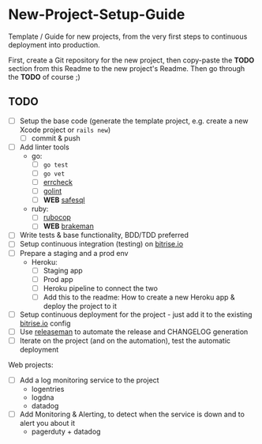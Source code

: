 # New-Project-Setup-Guide

Template / Guide for new projects, from the very first steps to continuous deployment into production.

First, create a Git repository for the new project, then copy-paste the **TODO** section from this Readme to the new project's Readme. Then go through the **TODO** of course ;)

## TODO

- [ ] Setup the base code (generate the template project, e.g. create a new Xcode project or `rails new`)
  - [ ] commit & push
- [ ] Add linter tools
  - go:
    - [ ] `go test`
    - [ ] `go vet`
    - [ ] [errcheck](github.com/kisielk/errcheck)
    - [ ] [golint](github.com/golang/lint/golint)
    - [ ] __WEB__ [safesql](github.com/stripe/safesql)
  - ruby:
    - [ ] [rubocop](https://github.com/bbatsov/rubocop)
    - [ ] __WEB__ [brakeman](https://github.com/presidentbeef/brakeman)
- [ ] Write tests & base functionality, BDD/TDD preferred
- [ ] Setup continuous integration (testing) on [bitrise.io](https://www.bitrise.io)
- [ ] Prepare a staging and a prod env
  - Heroku:
    - [ ] Staging app
    - [ ] Prod app
    - [ ] Heroku pipeline to connect the two
    - [ ] Add this to the readme: How to create a new Heroku app & deploy the project to it
- [ ] Setup continuous deployment for the project - just add it to the existing [bitrise.io](https://www.bitrise.io) config
- [ ] Use [releaseman](https://github.com/bitrise-tools/releaseman) to automate the release and CHANGELOG generation
- [ ] Iterate on the project (and on the automation), test the automatic deployment

Web projects: 

- [ ] Add a log monitoring service to the project
  - logentries
  - logdna
  - datadog
- [ ] Add Monitoring & Alerting, to detect when the service is down and to alert you about it
  - pagerduty + datadog

